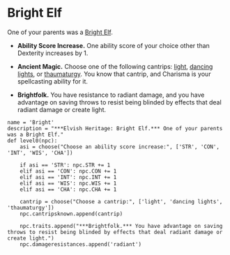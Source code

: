 # Bright Elf
One of your parents was a [Bright Elf](../Elves/Bright.md).

* **Ability Score Increase.** One ability score of your choice other than Dexterity increases by 1.

* **Ancient Magic.** Choose one of the following cantrips: [light](../../Magic/Spells/light.md), [dancing lights](../../Magic/Spells/dancing-lights.md), or [thaumaturgy](../../Magic/Spells/thaumaturgy.md). You know that cantrip, and Charisma is your spellcasting ability for it.

* **Brightfolk.** You have resistance to radiant damage, and you have advantage on saving throws to resist being blinded by effects that deal radiant damage or create light.

```
name = 'Bright'
description = "***Elvish Heritage: Bright Elf.*** One of your parents was a Bright Elf."
def level0(npc):
    asi = choose("Choose an ability score increase:", ['STR', 'CON', 'INT', 'WIS', 'CHA'])

    if asi == 'STR': npc.STR += 1
    elif asi == 'CON': npc.CON += 1
    elif asi == 'INT': npc.INT += 1
    elif asi == 'WIS': npc.WIS += 1
    elif asi == 'CHA': npc.CHA += 1

    cantrip = choose("Choose a cantrip:", ['light', 'dancing lights', 'thaumaturgy'])
    npc.cantripsknown.append(cantrip)

    npc.traits.append("***Brightfolk.*** You have advantage on saving throws to resist being blinded by effects that deal radiant damage or create light.")
    npc.damageresistances.append('radiant')
```